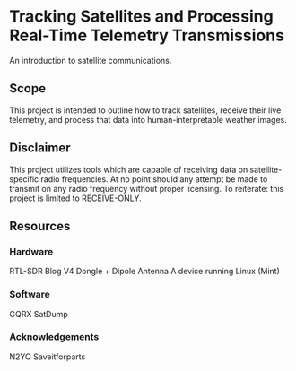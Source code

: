 # Tracking Satellites and Processing Real-Time Telemetry Transmissions
An introduction to satellite communications.

## Scope

This project is intended to outline how to track satellites, receive their live telemetry, and process that data into human-interpretable weather images.


## Disclaimer
This project utilizes tools which are capable of receiving data on satellite-specific radio frequencies. At no point should any attempt be made to transmit on any radio frequency without proper licensing. To reiterate: this project is limited to RECEIVE-ONLY.


## Resources
### Hardware
RTL-SDR Blog V4 Dongle + Dipole Antenna
A device running Linux (Mint)

### Software
GQRX
SatDump

### Acknowledgements
N2YO
Saveitforparts
